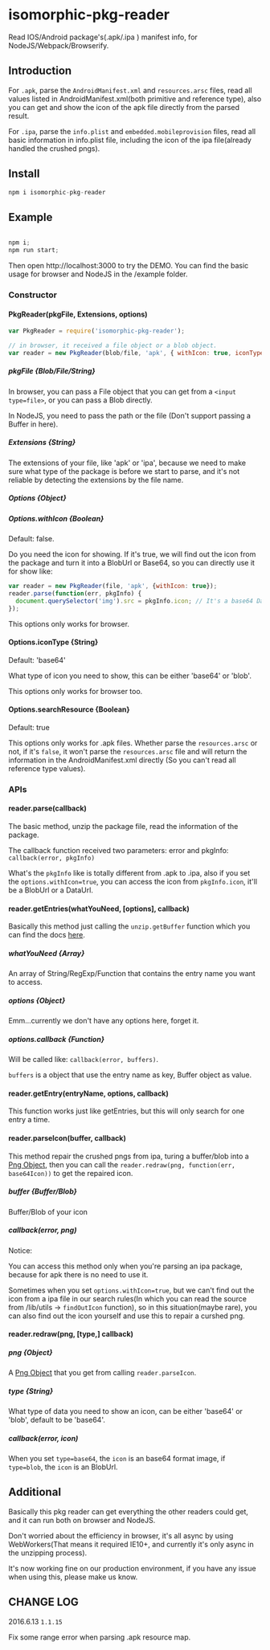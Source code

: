 # isomorphic-pkg-reader
Read IOS/Android package's(.apk/.ipa ) manifest info, for NodeJS/Webpack/Browserify.

## Introduction
For `.apk`, parse the `AndroidManifest.xml` and `resources.arsc` files, read all values listed in AndroidManifest.xml(both primitive and reference type), also you can get and show the icon of the apk file directly from the parsed result.

For `.ipa`, parse the `info.plist` and `embedded.mobileprovision` files, read all basic information in info.plist file, including the icon of the ipa file(already handled the crushed pngs).

## Install
```javascript
npm i isomorphic-pkg-reader
```

## Example

``` javascript

npm i;
npm run start;

```

Then open http://localhost:3000 to try the DEMO. You can find the basic usage for browser and NodeJS in the /example folder.

### Constructor

#### PkgReader(pkgFile, Extensions, options)

```javascript
var PkgReader = require('isomorphic-pkg-reader');

// in browser, it received a file object or a blob object.
var reader = new PkgReader(blob/file, 'apk', { withIcon: true, iconType: 'base64', searchResource: true });
```

##### pkgFile {Blob/File/String}
In browser, you can pass a File object that you can get from a `<input type=file>`, or you can pass a Blob directly.

In NodeJS, you need to pass the path or the file (Don't support passing a Buffer in here).

##### Extensions {String}
The extensions of your file, like 'apk' or 'ipa', because we need to make sure what type of the package is before we start to parse, and it's not reliable by detecting the extensions by the file name.

##### Options {Object}

##### Options.withIcon {Boolean}
Default: false.

Do you need the icon for showing. If it's true, we will find out the icon from the package and turn it into a BlobUrl or Base64, so you can directly use it for show like:
```javascript
var reader = new PkgReader(file, 'apk', {withIcon: true});
reader.parse(function(err, pkgInfo) {
  document.querySelector('img').src = pkgInfo.icon; // It's a base64 DataUrl or a BlobUrl depending on another options: iconType
});
```
This options only works for browser.

#### Options.iconType {String}
Default: 'base64'

What type of icon you need to show, this can be either 'base64' or 'blob'.

This options only works for browser too.

#### Options.searchResource {Boolean}
Default: true

This options only works for .apk files. Whether parse the `resources.arsc` or not, if it's `false`, it won't parse the `resources.arsc` file and will return the information in the AndroidManifest.xml directly (So you can't read all reference type values).

### APIs

#### reader.parse(callback)

The basic method, unzip the package file, read the information of the package.

The callback function received two parameters: error and pkgInfo: `callback(error, pkgInfo)`

What's the `pkgInfo` like is totally different from .apk to .ipa, also if you set the `options.withIcon=true`, you can access the icon from `pkgInfo.icon`, it'll be a BlobUrl or a DataUrl.

#### reader.getEntries(whatYouNeed, [options], callback)
Basically this method just calling the `unzip.getBuffer` function which you can find the docs [here](https://www.npmjs.com/package/isomorphic-unzip#unzipgetbufferwhatyouneed-callback).

##### whatYouNeed {Array}
An array of String/RegExp/Function that contains the entry name you want to access.

##### options {Object}
Emm...currently we don't have any options here, forget it.

##### options.callback {Function}
Will be called like: `callback(error, buffers)`.

`buffers` is a object that use the entry name as key, Buffer object as value.

#### reader.getEntry(entryName, options, callback)
This function works just like getEntries, but this will only search for one entry a time.

#### reader.parseIcon(buffer, callback)
This method repair the crushed pngs from ipa, turing a buffer/blob into a [Png Object](https://www.npmjs.com/package/pngjs#class-png), then you can call the `reader.redraw(png, function(err, base64Icon))` to get the repaired icon.

##### buffer {Buffer/Blob}
Buffer/Blob of your icon

##### callback(error, png)

Notice:

You can access this method only when you're parsing an ipa package, because for apk there is no need to use it.

Sometimes when you set `options.withIcon=true`, but we can't find out the icon from a ipa file in our search rules(In which you can read the source from /lib/utils -> `findOutIcon` function), so in this situation(maybe rare), you can also find out the icon yourself and use this to repair a curshed png.

#### reader.redraw(png, [type,] callback)

##### png {Object}
A [Png Object](https://www.npmjs.com/package/pngjs#class-png) that you get from calling `reader.parseIcon`.

##### type {String}
What type of data you need to show an icon, can be either 'base64' or 'blob', default to be 'base64'.

##### callback(error, icon)
When you set `type=base64`, the `icon` is an base64 format image, if `type=blob`, the `icon` is an BlobUrl.


## Additional

Basically this pkg reader can get everything the other readers could get, and it can run both on browser and NodeJS.

Don't worried about the efficiency in browser, it's all async by using WebWorkers(That means it required IE10+, and currently it's only async in the unzipping process).

It's now working fine on our production environment, if you have any issue when using this, please make us know.

## CHANGE LOG

2016.6.13 `1.1.15`

Fix some range error when parsing .apk resource map. 